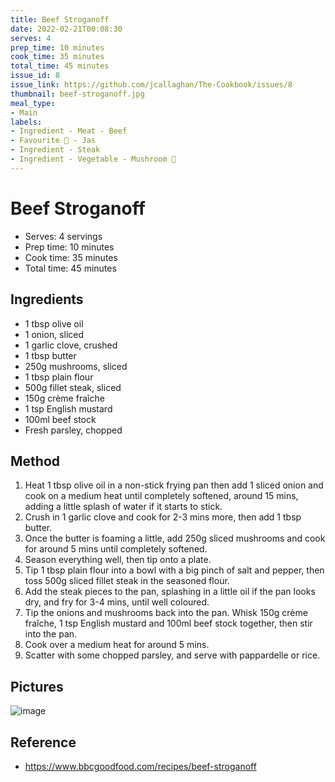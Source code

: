```yaml
---
title: Beef Stroganoff
date: 2022-02-21T00:08:30
serves: 4
prep_time: 10 minutes
cook_time: 35 minutes
total_time: 45 minutes
issue_id: 8
issue_link: https://github.com/jcallaghan/The-Cookbook/issues/8
thumbnail: beef-stroganoff.jpg
meal_type:
- Main
labels:
- Ingredient - Meat - Beef
- Favourite 🥰 - Jas
- Ingredient - Steak
- Ingredient - Vegetable - Mushroom 🍄
---
```


# Beef Stroganoff

- Serves: 4 servings
- Prep time: 10 minutes
- Cook time: 35 minutes
- Total time: 45 minutes

## Ingredients

- 1 tbsp olive oil
- 1 onion, sliced
- 1 garlic clove, crushed
- 1 tbsp butter
- 250g mushrooms, sliced
- 1 tbsp plain flour
- 500g fillet steak, sliced
- 150g crème fraîche
- 1 tsp English mustard
- 100ml beef stock
- Fresh parsley, chopped

## Method

1. Heat 1 tbsp olive oil in a non-stick frying pan then add 1 sliced onion and cook on a medium heat until completely softened, around 15 mins, adding a little splash of water if it starts to stick.
2. Crush in 1 garlic clove and cook for 2-3 mins more, then add 1 tbsp butter.
3. Once the butter is foaming a little, add 250g sliced mushrooms and cook for around 5 mins until completely softened.
4. Season everything well, then tip onto a plate.
5. Tip 1 tbsp plain flour into a bowl with a big pinch of salt and pepper, then toss 500g sliced fillet steak in the seasoned flour.
6. Add the steak pieces to the pan, splashing in a little oil if the pan looks dry, and fry for 3-4 mins, until well coloured.
7. Tip the onions and mushrooms back into the pan. Whisk 150g crème fraîche, 1 tsp English mustard and 100ml beef stock together, then stir into the pan.
8. Cook over a medium heat for around 5 mins.
9. Scatter with some chopped parsley, and serve with pappardelle or rice.

## Pictures

![image](https://user-images.githubusercontent.com/7449908/149017469-1af3263f-53d1-4c11-927b-db3ee74a56c7.png)

## Reference

- https://www.bbcgoodfood.com/recipes/beef-stroganoff
